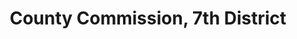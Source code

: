 ---
title: County Commission, 7th District
layout: post
categories:
    - hamco
excerpt:
ocdid: /country:us/state:tn/county:hamilton/council_district:7
---